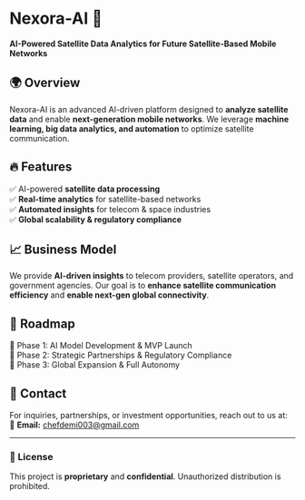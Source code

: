 # Nexora-AI 🚀  
**AI-Powered Satellite Data Analytics for Future Satellite-Based Mobile Networks**  

## 🌍 Overview  
Nexora-AI is an advanced AI-driven platform designed to **analyze satellite data** and enable **next-generation mobile networks**. We leverage **machine learning, big data analytics, and automation** to optimize satellite communication.  

## 🔥 Features  
✅ AI-powered **satellite data processing**  
✅ **Real-time analytics** for satellite-based networks  
✅ **Automated insights** for telecom & space industries  
✅ **Global scalability & regulatory compliance**  

## 📈 Business Model  
We provide **AI-driven insights** to telecom providers, satellite operators, and government agencies. Our goal is to **enhance satellite communication efficiency** and **enable next-gen global connectivity**.  

## 🚀 Roadmap  
🔹 Phase 1: AI Model Development & MVP Launch  
🔹 Phase 2: Strategic Partnerships & Regulatory Compliance  
🔹 Phase 3: Global Expansion & Full Autonomy  

## 📩 Contact  
For inquiries, partnerships, or investment opportunities, reach out to us at:  
📧 **Email:** chefdemi003@gmail.com  

---

### **📜 License**  
This project is **proprietary** and **confidential**. Unauthorized distribution is prohibited.